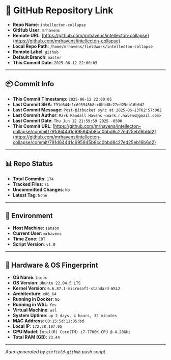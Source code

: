 # 🔗 GitHub Repository Link

- **Repo Name**: `intellecton-collapse`
- **GitHub User**: `mrhavens`
- **Remote URL**: [https://github.com/mrhavens/intellecton-collapse](https://github.com/mrhavens/intellecton-collapse)
- **Local Repo Path**: `/home/mrhavens/fieldwork/intellecton-collapse`
- **Remote Label**: `github`
- **Default Branch**: `master`
- **This Commit Date**: `2025-06-12 22:00:05`

---

## 📦 Commit Info

- **This Commit Timestamp**: `2025-06-12 22:00:05`
- **Last Commit SHA**: `791d644d1c695945b8cc0bbd8c27ed25eb16b6d2`
- **Last Commit Message**: `Post-Bitbucket sync at 2025-06-13T02:57:08Z`
- **Last Commit Author**: `Mark Randall Havens <mark.r.havens@gmail.com>`
- **Last Commit Date**: `Thu Jun 12 21:59:59 2025 -0500`
- **This Commit URL**: [https://github.com/mrhavens/intellecton-collapse/commit/791d644d1c695945b8cc0bbd8c27ed25eb16b6d2](https://github.com/mrhavens/intellecton-collapse/commit/791d644d1c695945b8cc0bbd8c27ed25eb16b6d2)

---

## 📊 Repo Status

- **Total Commits**: `174`
- **Tracked Files**: `71`
- **Uncommitted Changes**: `No`
- **Latest Tag**: `None`

---

## 🧭 Environment

- **Host Machine**: `samson`
- **Current User**: `mrhavens`
- **Time Zone**: `CDT`
- **Script Version**: `v1.0`

---

## 🧬 Hardware & OS Fingerprint

- **OS Name**: `Linux`
- **OS Version**: `Ubuntu 22.04.5 LTS`
- **Kernel Version**: `6.6.87.1-microsoft-standard-WSL2`
- **Architecture**: `x86_64`
- **Running in Docker**: `No`
- **Running in WSL**: `Yes`
- **Virtual Machine**: `wsl`
- **System Uptime**: `up 2 days, 4 hours, 32 minutes`
- **MAC Address**: `00:15:5d:11:35:bd`
- **Local IP**: `172.28.107.95`
- **CPU Model**: `Intel(R) Core(TM) i7-7700K CPU @ 4.20GHz`
- **Total RAM (GB)**: `23.44`

---

_Auto-generated by `gitfield-github` push script._
